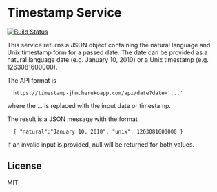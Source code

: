 # Timestamp Service

[![Build Status](https://travis-ci.org/fcc-joemcintyre/timestamp.svg?branch=master)](https://travis-ci.org/fcc-joemcintyre/timestamp)

This service returns a JSON object containing the natural language
and Unix timestamp form for a passed date. The date can be provided
as a natural language date (e.g. January 10, 2010) or a Unix timestamp
(e.g. 1263081600000).

The API format is
```
  https://timestamp-jhm.herukoapp.com/api/date?date='...'
```

where the ... is replaced with the input date or timestamp.

The result is a JSON message with the format
```
  { "natural":"January 10, 2010", "unix": 1263081600000 }
```

If an invalid input is provided, null will be returned for both values.

## License
MIT
